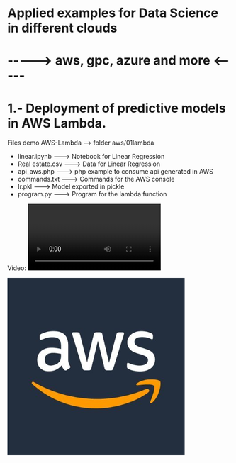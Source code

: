 # Applied examples for Data Science in different clouds
# -----> aws, gpc, azure and more <-----
# 1.- Deployment of predictive models in AWS Lambda.
Files demo AWS-Lambda --> folder aws/01lambda
- linear.ipynb ---> Notebook for Linear Regression
- Real estate.csv ---> Data for Linear Regression
- api_aws.php ---> php example to consume api generated in AWS
- commands.txt ---> Commands for the AWS console
- lr.pkl ---> Model exported in pickle
- program.py ---> Program for the lambda function

Video: ![Download Instructional Video](https://raw.githubusercontent.com/emericjimenez/cloud/main/aws/01lambda/aws01.mp4)




[![Youtube demo](https://github.com/emericjimenez/cloud/blob/main/aws/01lambda/aws.jpg)](https://www.youtube.com/watch?v=fwwC5IJxZ7w)